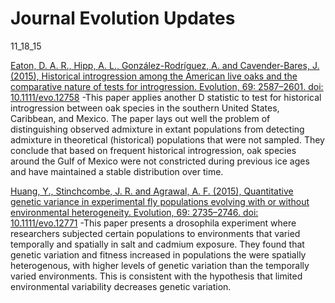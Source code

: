 # Journal Evolution Updates

11_18_15

[Eaton, D. A. R., Hipp, A. L., González-Rodríguez, A. and Cavender-Bares, J. (2015), Historical introgression among the American live oaks and the comparative nature of tests for introgression. Evolution, 69: 2587–2601. doi: 10.1111/evo.12758](http://onlinelibrary.wiley.com/doi/10.1111/evo.12758/abstract)
-This paper applies another D statistic to test for historical introgression between oak species in the southern United States, Caribbean, and Mexico. The paper lays out well the problem of distinguishing observed admixture in extant populations from detecting admixture in theoretical (historical) populations that were not sampled.  They conclude that based on frequent historical introgression, oak species around the Gulf of Mexico were not constricted during previous ice ages and have maintained a stable distribution over time.

[Huang, Y., Stinchcombe, J. R. and Agrawal, A. F. (2015), Quantitative genetic variance in experimental fly populations evolving with or without environmental heterogeneity. Evolution, 69: 2735–2746. doi: 10.1111/evo.12771](http://onlinelibrary.wiley.com/doi/10.1111/evo.12771/abstract)
-This paper presents a drosophila experiment where researchers subjected certain populations to environments that varied temporally and spatially in salt and cadmium exposure.  They found that genetic variation and fitness increased in populations the were spatially heterogenous, with higher levels of genetic variation than the temporally varied environments.  This is consistent with the hypothesis that limited environmental variability decreases genetic variation.  